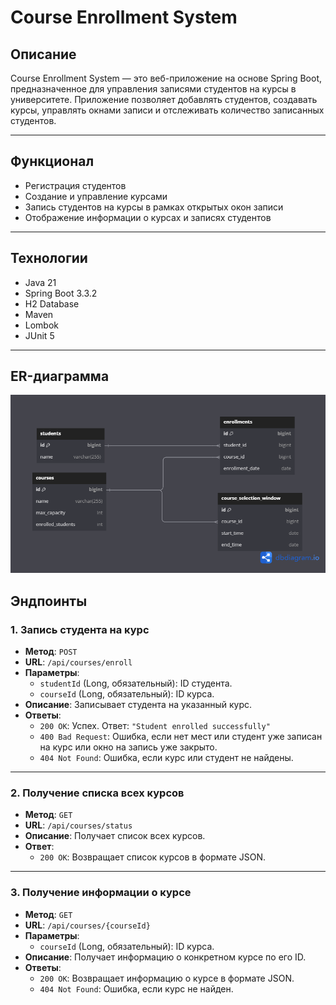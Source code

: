# Course Enrollment System

## Описание
Course Enrollment System — это веб-приложение на основе Spring Boot, предназначенное для управления записями студентов на курсы в университете. Приложение позволяет добавлять студентов, создавать курсы, управлять окнами записи и отслеживать количество записанных студентов.

---

## Функционал
- Регистрация студентов
- Создание и управление курсами
- Запись студентов на курсы в рамках открытых окон записи
- Отображение информации о курсах и записях студентов

---

## Технологии
- Java 21
- Spring Boot 3.3.2
- H2 Database
- Maven
- Lombok
- JUnit 5

---

## ER-диаграмма

![Database](src/main/resources/diagram.png)

## Эндпоинты

### 1. Запись студента на курс
- **Метод**: `POST`
- **URL**: `/api/courses/enroll`
- **Параметры**:
    - `studentId` (Long, обязательный): ID студента.
    - `courseId` (Long, обязательный): ID курса.
- **Описание**: Записывает студента на указанный курс.
- **Ответы**:
    - `200 OK`: Успех. Ответ: `"Student enrolled successfully"`
    - `400 Bad Request`: Ошибка, если нет мест или студент уже записан на курс или окно на запись уже закрыто.
    - `404 Not Found`: Ошибка, если курс или студент не найдены.

---

### 2. Получение списка всех курсов
- **Метод**: `GET`
- **URL**: `/api/courses/status`
- **Описание**: Получает список всех курсов.
- **Ответ**:
    - `200 OK`: Возвращает список курсов в формате JSON.

---

### 3. Получение информации о курсе
- **Метод**: `GET`
- **URL**: `/api/courses/{courseId}`
- **Параметры**:
    - `courseId` (Long, обязательный): ID курса.
- **Описание**: Получает информацию о конкретном курсе по его ID.
- **Ответы**:
    - `200 OK`: Возвращает информацию о курсе в формате JSON.
    - `404 Not Found`: Ошибка, если курс не найден.
